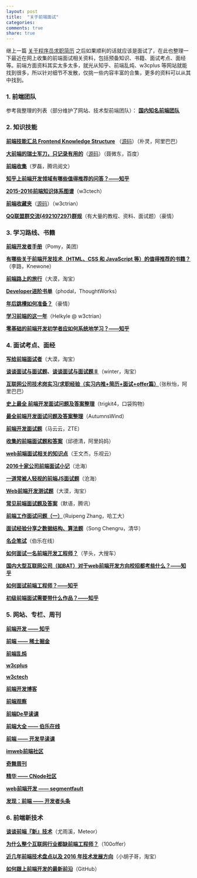 ```yaml
---
layout: post
title:  "关于前端面试"
categories:
comments: true
share: true
---
```


<p class="lead">继上一篇 <a href="https://mdluo.github.io/blog/about-resume/">关于程序员求职简历</a> 之后如果顺利的话就应该是面试了，在此也整理一下最近在网上收集的前端面试相关资料，包括预备知识、书籍、面试考点、面经等。前端方面资料其实太多太多，就光从知乎、前端乱炖、w3cplus 等网站就能找到很多，所以针对细节不发散，仅挑一些内容丰富的合集，更多的资料可以从其中找到。</p>

### 1. 前端团队

参考我整理的列表（部分维护了网站、技术型前端团队）：
**[国内知名前端团队](https://github.com/mdluo/awesome-fe-team)**

### 2. 知识技能

**[前端技能汇总 Frontend Knowledge Structure](http://html5ify.com/fks/)** （[源码](https://github.com/JacksonTian/fks)）（朴灵，阿里巴巴）

**[大前端的瑞士军刀，只记录有用的](http://www.fefork.com/fetool/)**（[源码](https://github.com/nieweidong/fetool)）（聂微东，百度）

**[前端收集](https://github.com/foru17/front-end-collect)**（罗磊，腾讯阅文）

**[知乎上前端开发领域有哪些值得推荐的问答？——知乎](https://www.zhihu.com/question/20246142)**

**[2015-2016前端知识体系图谱](http://www.w3ctech.com/topic/1690)**（w3ctech）

**[前端收藏夹](http://collect.w3ctrain.com/)**（[源码](https://github.com/w3ctrain/w3ctrain.github.io)）（w3ctrian）

**[QQ联盟群交流(492107297)群规](https://github.com/jsfront/src/blob/master/qq.md)**（有大量的教程、资料、面试题）（豪情）

### 3. 学习路线、书籍

**[前端开发者手册](https://github.com/dwqs/fedHandlebook)**（Pomy，美团）

**[有哪些关于前端开发技术（HTML、CSS 和 JavaScript 等）的值得推荐的书籍？](https://www.zhihu.com/question/19809484/answer/13215239)**（李路，Knewone）

**[前端路上的旅行](http://www.w3cplus.com/front-end-trip-on-road.html)**（大漠，淘宝）

**[Developer进阶书单](https://github.com/phodal/booktree)**（phodal，ThoughtWorks）

**[年后跳槽如何准备？](http://www.cnblogs.com/jikey/p/5201185.html)**（豪情）

**[学习前端的这一年](http://www.w3ctrain.com/2016/01/16/my-frontend-way/)**（Helkyle @ w3ctrian）

**[零基础的前端开发初学者应如何系统地学习？——知乎](https://www.zhihu.com/question/19834302)**

### 4. 面试考点、面经

**[写给前端面试者](https://github.com/amfe/article/issues/5)**（大漠，淘宝）

**[谈谈面试与面试题](https://github.com/wintercn/blog/issues/4)、[谈谈面试与面试题 II ](https://github.com/wintercn/blog/issues/8)**（winter，淘宝）

**[互联网公司技术岗实习/求职经验（实习内推+简历+面试+offer篇）](http://www.cnblogs.com/joyeecheung/p/5003980.html)**（张秋怡，阿里巴巴）

**[史上最全 前端开发面试问题及答案整理](https://github.com/hawx1993/Front-end-Interview-questions)**（trigkit4，口袋购物）

**[最全前端开发面试问题及答案整理](https://github.com/AutumnsWind/Front-end-questions-to-the-interview-stage)**（AutumnsWind）

**[前端开发面试题](https://github.com/markyun/My-blog/tree/master/Front-end-Developer-Questions)**（马云云，ZTE）

**[收集的前端面试题和答案](https://github.com/qiu-deqing/FE-interview)**（邱德清，阿里妈妈）

**[web前端面试相关的知识点](https://github.com/wangwenjie1314/webQd)**（王文杰，乐视云）

**[2016十家公司前端面试小记](http://www.cnblogs.com/xxcanghai/p/5205998.html)**（沧海）

**[一道常被人轻视的前端JS面试题](http://www.cnblogs.com/xxcanghai/p/5189353.html)**（沧海）

**[Web前端开发测试题](http://www.w3cplus.com/css/front-end-web-development-quiz.html)**（大漠，淘宝）

**[常见前端面试题及答案](http://www.cnblogs.com/syfwhu/p/4434132.html)**（默语，腾讯）

**[前端工作面试问题（一）](http://blog.zhangruipeng.me/2015/03/15/JavaScript-Interview-1/)**（Ruipeng Zhang，哈工大）

**[面试经验分享之数据结构、算法题](http://frank19900731.github.io/blog/2014/11/18/mian-shi-jing-yan-fen-xiang-zhi-shu-ju-jie-gou-suan-fa-fen-xiang/)**（Song Chengru，清华）

**[名企笔试](http://group.jobbole.com/category/tech/interview-test/)**（伯乐在线）

**[如何面试一名前端开发工程师？](http://www.html-js.com/article/2961)**（芋头，大搜车）

**[国内大型互联网公司（如BAT）对于web前端开发方向校招都考些什么？——知乎](https://www.zhihu.com/question/26188893)**

**[如何面试前端工程师？——知乎](https://www.zhihu.com/question/19568008)**

**[初级前端面试需要带什么作品？——知乎](https://www.zhihu.com/question/39486348)**

### 5. 网站、专栏、周刊

**[前端开发 —— 知乎](https://www.zhihu.com/topic/19550901/top-answers)**

**[前端 —— 稀土掘金](http://gold.xitu.io/#/tag/%E5%89%8D%E7%AB%AF)**

**[前端乱炖](http://www.html-js.com/)**

**[w3cplus](http://www.w3cplus.com/)**

**[w3ctech](http://www.w3ctech.com/)**

**[前端开发博客](http://caibaojian.com/c/feature)**

**[前端观察](https://www.qianduan.net/)**

**[前端De早读课](http://www.zaoduke.net/)**

**[前端大全 —— 伯乐在线](http://web.jobbole.com/)**

**[前端 —— 开发早读课](http://www.devtoutiao.com/frontend)**

**[imweb前端社区](http://imweb.io/)**

**[奇舞周刊](http://www.75team.com/weekly/)**

**[精华 —— CNode社区](https://cnodejs.org/?tab=good)**

**[web前端开发 —— segmentfault](https://segmentfault.com/t/web%E5%89%8D%E7%AB%AF%E5%BC%80%E5%8F%91/blogs)**

**[发现：前端 —— 开发者头条](http://toutiao.io/explore?q=%E5%89%8D%E7%AB%AF)**

### 6. 前端新技术

**[谈谈前端『新』技术](http://weibo.com/p/1001603934708609234550)**（尤雨溪，Meteor）

**[为什么整个互联网行业都缺前端工程师？](http://100offer.com/blog/posts/83)**（100offer）

**[近几年前端技术盘点以及 2016 年技术发展方向](http://www.barretlee.com/blog/2015/12/10/after-framework-we-gonna-to-hug-data/)**（小胡子哥，淘宝）

**[如何跟上前端开发的最新前沿](https://uptodate.frontendrescue.org/zh/)**（GitHub）

